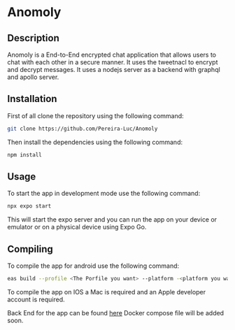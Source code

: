 # Anomoly

## Description

Anomoly is a End-to-End encrypted chat application that allows users to chat with each other in a secure manner.
It uses the tweetnacl to encrypt and decrypt messages. It uses a nodejs server as a backend with graphql and apollo
server.

## Installation

First of all clone the repository using the following command:

```bash
git clone https://github.com/Pereira-Luc/Anomoly
```

Then install the dependencies using the following command:

```bash
npm install
```

## Usage

To start the app in development mode use the following command:

```bash
npx expo start
```

This will start the expo server and you can run the app on your device or emulator or on a physical device using Expo
Go.

## Compiling

To compile the app for android use the following command:

```bash
eas build --profile <The Porfile you want> --platform -<platform you want> --local
```

To compile the app on IOS a Mac is required and an Apple developer account is required.

Back End for the app can be found [here](https://github.com/Pereira-Luc/AnomolyServer) Docker compose file will be added
soon.
